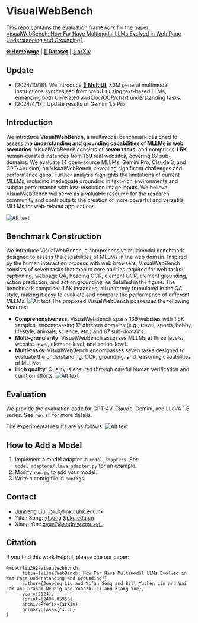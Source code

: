 # VisualWebBench

This repo contains the evaluation framework for the paper: [VisualWebBench: How Far Have Multimodal LLMs Evolved in Web Page Understanding and Grounding?](https://arxiv.org/abs/2404.05955)

[**🌐 Homepage**](https://visualwebbench.github.io/) | [**🤗 Dataset**](https://huggingface.co/datasets/visualwebbench/VisualWebBench) | [**📖 arXiv**](https://arxiv.org/abs/2404.05955)

## Update
* [2024/10/18]: We introduce [**🤗 MultiUI**](https://huggingface.co/datasets/neulab/MultiUI), 7.3M general multimodal instructions synthesized from webUIs using text-based LLMs, enhancing both UI-related and Doc/OCR/chart understanding tasks.
* [2024/4/17]: Update results of Gemini 1.5 Pro

## Introduction

We introduce **VisualWebBench**, a multimodal benchmark designed to assess the **understanding and grounding capabilities of MLLMs in web scenarios**. VisualWebBench consists of **seven tasks**, and comprises **1.5K** human-curated instances from **139** real websites, covering 87 sub-domains. We evaluate 14 open-source MLLMs, Gemini Pro, Claude 3, and GPT-4V(ision) on VisualWebBench, revealing significant challenges and performance gaps. Further analysis highlights the limitations of current MLLMs, including inadequate grounding in text-rich environments and subpar performance with low-resolution image inputs. We believe VisualWebBench will serve as a valuable resource for the research community and contribute to the creation of more powerful and versatile MLLMs for web-related applications.

![Alt text](assets/main.png)

## Benchmark Construction
We introduce VisualWebBench, a comprehensive multimodal benchmark designed to assess the capabilities of MLLMs in the web domain. Inspired by the human interaction process with web browsers, VisualWebBench consists of seven tasks that map to core abilities required for web tasks: captioning, webpage QA, heading OCR, element OCR, element grounding, action prediction, and action grounding, as detailed in the figure. The benchmark comprises 1.5K instances, all uniformly formulated in the QA style, making it easy to evaluate and compare the performance of different MLLMs.
![Alt text](assets/compare.png)
The proposed VisualWebBench possesses the following features:
- **Comprehensiveness**: VisualWebBench spans 139 websites with 1.5K samples, encompassing 12 different domains (e.g., travel, sports, hobby, lifestyle, animals, science, etc.) and 87 sub-domains.
- **Multi-granularity**: VisualWebBench assesses MLLMs at three levels: website-level, element-level, and action-level.
- **Multi-tasks**: VisualWebBench encompasses seven tasks designed to evaluate the understanding, OCR, grounding, and reasoning capabilities of MLLMs.
- **High quality**: Quality is ensured through careful human verification and curation efforts.
![Alt text](assets/detail.png)



## Evaluation


We provide the evaluation code for GPT-4V, Claude, Gemini, and LLaVA 1.6 series.
See `run.sh` for more details.

The experimental results are as follows:
![Alt text](assets/exp.png)

## How to Add a Model
1. Implement a model adapter in `model_adapters`. See `model_adapters/llava_adapter.py` for an example.
2. Modify `run.py` to add your model.
3. Write a config file in `configs`.

## Contact
- Junpeng Liu: [jpliu@link.cuhk.edu.hk](jpliu@link.cuhk.edu.hk)
- Yifan Song: [yfsong@pku.edu.cn](yfsong@pku.edu.cn)
- Xiang Yue: [xyue2@andrew.cmu.edu](xyue2@andrew.cmu.edu)

## Citation
If you find this work helpful, please cite our paper:
```
@misc{liu2024visualwebbench,
      title={VisualWebBench: How Far Have Multimodal LLMs Evolved in Web Page Understanding and Grounding?}, 
      author={Junpeng Liu and Yifan Song and Bill Yuchen Lin and Wai Lam and Graham Neubig and Yuanzhi Li and Xiang Yue},
      year={2024},
      eprint={2404.05955},
      archivePrefix={arXiv},
      primaryClass={cs.CL}
}
```
